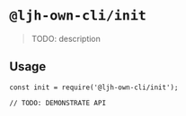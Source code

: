 # `@ljh-own-cli/init`

> TODO: description

## Usage

```
const init = require('@ljh-own-cli/init');

// TODO: DEMONSTRATE API
```
